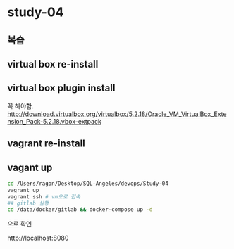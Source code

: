 # study-04

## 복습

## virtual box re-install

## virtual box plugin install
꼭 해야함. 
<http://download.virtualbox.org/virtualbox/5.2.18/Oracle_VM_VirtualBox_Extension_Pack-5.2.18.vbox-extpack>

## vagrant re-install

## vagant up 
```bash
cd /Users/ragon/Desktop/SQL-Angeles/devops/Study-04
vagrant up
vagrant ssh # vm으로 접속
## gitlab 실행
cd /data/docker/gitlab && docker-compose up -d 
```
으로 확인

http://localhost:8080



